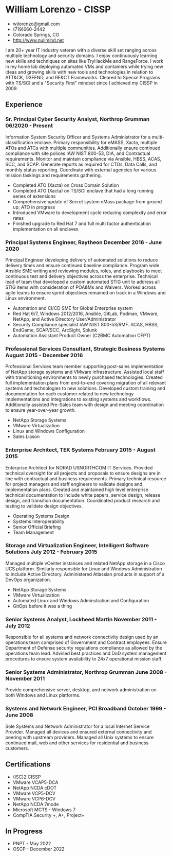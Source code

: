 <!-- Contact Details -->
# William Lorenzo - CISSP
- <wjlorenzo@gmail.com>
- (719)660-2442
- Colorado Springs, CO
- <http://www.nullmind.net>

<!-- summary -->
I am 20+ year IT industry veteran with a diverse skill set ranging across multiple technology and security domains. I enjoy continuously learning new skills and techniques on sites like TryHackMe and RangeForce. I work in my home lab deploying automated VMs and containers while trying new ideas and growing skills with new tools and technologies in relation to ATT&CK, D3FEND, and RE&CT Frameworks. Cleared to Special Programs with TS/SCI and a "Security First" mindset since I achieved my CISSP in 2009. 

## Experience

### <span>Sr. Principal Cyber Security Analyst, Northrop Grumman</span> <span>06/2020 - Present</span>

Information System Security Officer and Systems Administrator for a multi-classification enclave. Primary responsibility for eMASS, Xacta, multiple ATOs and ATCs with multiple communities. Additionally ensure continued compliance with site polices IAW NIST 800-53, DIA, and Contractual requirements. Monitor and maintain compliance via Ansible, HBSS, ACAS, SCC, and SCAP. Generate reports as required for CTOs, Data Calls, and monthly status reporting. Coordinate with external agencies for various mission taskings and requirements gathering.

* Completed ATO (Xacta) on Cross Domain Solution
* Completed ATO (Xacta) on TS/SCI enclave that had a long running series of extensions
* Comprehensive update of Secret system eMass package from ground up; ATO in progress
* Introduced VMware to development cycle reducing complexity and error rates
* Finished upgrade to Red Hat 7 and full multi factor authentication implementation on all enclaves

### <span>Principal Systems Engineer, Raytheon</span> <span>December 2016 - June 2020</span>

Principal Engineer developing delivery of automated solutions to reduce delivery times and ensure continued baseline compliance. Program wide Ansible SME writing and reviewing modules, roles, and playbooks to meet continuous test and delivery objectives across the enterprise. Technical lead of team that developed a custom automated STIG unit to address all STIG items with consideration of POA&Ms and Waivers. Worked across agile teams to ensure sprint objectives remained on track in a Windows and Linux environment.

* Automation and CI/CD SME for Global Enterprise system
* Red Hat 6/7, Windows 2012/2016, Ansible, GitLab, Podman, VMware, NetApp, and Active Directory User/Administrator
* Security Compliance specialist IAW NIST 800-53/RMF. ACAS, HBSS, EndGame, SCAP/SCC, ArcSight, Splunk
* Automation Assistant Product Owner (C2BMC Automation CFPT)

### <span>Professional Services Consultant, Strategic Business Systems</span> <span>August 2015 - December 2016</span>

Professional Services team member supporting post-sales implementation of NetApp storage systems and VMware infrastructure. Assisted local staff with transitioning environments to newly purchased technologies. Created full implementation plans from end-to-end covering migration of all relevant systems and technologies to new solutions. Developed custom training and documentation for each customer related to new technology implementations and integrations to existing systems and workflows. Additionally assisted Pre-Sales team with design and meeting coordination to ensure year-over-year growth.

* NetApp Storage Systems
* VMware Virtualization
* Linux and Windows Configuration
* Sales Liason

### <span>Enterprise Architect, TEK Systems</span> <span>February 2015 - August 2015</span>

Enterprise Architect for NORAD USNORTHCOM IT Services. Provided technical oversight for all projects and proposals to ensure designs are in line with contractual and business requirements. Primary technical resource for project managers and staff engineers to validate designs and implementation plans. Created and maintained high level enterprise technical documentation to include white papers, service design, release design, and transition documentation. Coordinated product research and testing to validate design objectives.

* Operating Systems Design
* Systems Interoperability
* Senior Official Briefing
* Team Management

### <span>Storage and Virtualization Engineer, Intelligent Software Solutions</span> <span>July 2012 - February 2015</span>

Managed multiple vCenter instances and related NetApp storage in a Cisco UCS platform. Similarly responsible for Linux and Windows Administration to include Active Directory. Administered Atlassian products in support of a DevOps organization.

* NetApp Storage Systems
* VMware Virtualization
* Automated Linux and Windows Adminstration and Configuration
* GitOps before it was a thing

### <span>Senior Systems Analyst, Lockheed Martin</span> <span>November 2011 - July 2012</span>

Responsible for all systems and network connectivity design used by an operations team comprised of Government and Contract employees. Ensure Department of Defense security regulations compliance as allowed by the operations team lead. Advised best practices and DoD system management procedures to ensure system availability to 24x7 operational mission staff.

### <span>Senior Systems Administrator, Northrop Grumman</span> <span>June 2008 - November 2011</span>

Provide comprehensive server, desktop, and network administration on both Windows and Linux platforms.

### <span>Systems and Network Engineer, PCI Broadband</span> <span>October 1999 - June 2008</span>

Sole Systems and Network Administrator for a local Internet Service Provider. Managed all devices and ensured external connectivity and peering with upstream providers. Managed all Unix systems to ensure continued mail, web and other services for residential and business customers.

## Certifications

* (ISC)2 CISSP
* VMware VCAP5-DCA
* NetApp NCDA cDOT
* VMware VCP5-DCV
* VMware VCP6-DCV
* NetApp NCDA 7mode
* Microsoft MCTS - Windows 7
* CompTIA Security +, A+, Project+

## In Progress

* PNPT - May 2022
* OSCP - December 2022
